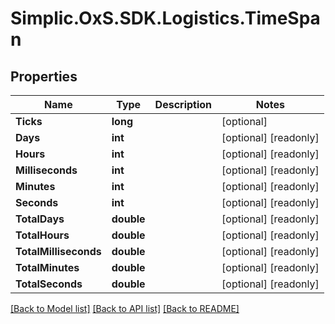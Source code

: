 # Simplic.OxS.SDK.Logistics.TimeSpan

## Properties

Name | Type | Description | Notes
------------ | ------------- | ------------- | -------------
**Ticks** | **long** |  | [optional] 
**Days** | **int** |  | [optional] [readonly] 
**Hours** | **int** |  | [optional] [readonly] 
**Milliseconds** | **int** |  | [optional] [readonly] 
**Minutes** | **int** |  | [optional] [readonly] 
**Seconds** | **int** |  | [optional] [readonly] 
**TotalDays** | **double** |  | [optional] [readonly] 
**TotalHours** | **double** |  | [optional] [readonly] 
**TotalMilliseconds** | **double** |  | [optional] [readonly] 
**TotalMinutes** | **double** |  | [optional] [readonly] 
**TotalSeconds** | **double** |  | [optional] [readonly] 

[[Back to Model list]](../README.md#documentation-for-models) [[Back to API list]](../README.md#documentation-for-api-endpoints) [[Back to README]](../README.md)

